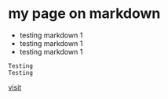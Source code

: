 # my page on markdown
- testing markdown 1
- testing markdown 1
- testing markdown 1

```
Testing 
Testing
```

[visit](https://tibetaction.net)
